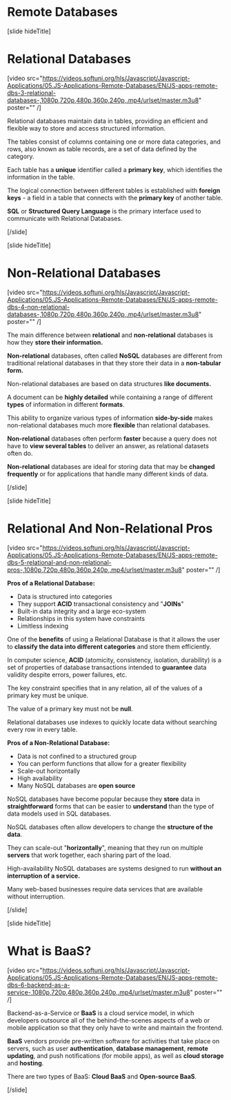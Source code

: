 # Remote Databases

[slide hideTitle]

# Relational Databases

[video src="https://videos.softuni.org/hls/Javascript/Javascript-Applications/05.JS-Applications-Remote-Databases/EN/JS-apps-remote-dbs-3-relational-databases-,1080p,720p,480p,360p,240p,.mp4/urlset/master.m3u8" poster="" /]

Relational databases maintain data in tables, providing an efficient and flexible way to store and access structured information. 

The tables consist of columns containing one or more data categories, and rows, also known as table records, are a set of data defined by the category.

Each table has a **unique** identifier called a **primary key**, which identifies the information in the table.

The logical connection between different tables is established with  **foreign keys** - a field in a table that connects with the **primary key** of another table.

**SQL** or **Structured Query Language** is the primary interface used to communicate with Relational Databases.

[/slide]

[slide hideTitle]

# Non-Relational Databases

[video src="https://videos.softuni.org/hls/Javascript/Javascript-Applications/05.JS-Applications-Remote-Databases/EN/JS-apps-remote-dbs-4-non-relational-databases-,1080p,720p,480p,360p,240p,.mp4/urlset/master.m3u8" poster="" /]

The main difference between **relational** and **non-relational** databases is how they **store their information.**

**Non-relational** databases, often called **NoSQL** databases are different from traditional relational databases in that they store their data in a **non-tabular form.** 

Non-relational databases are based on data structures **like documents.** 

A document can be **highly detailed** while containing a range of different **types** of information in different **formats**. 

This ability to organize various types of information **side-by-side** makes non-relational databases much more **flexible** than relational databases.

**Non-relational** databases often perform **faster** because a query does not have to **view several tables** to deliver an answer, as relational datasets often do. 

**Non-relational** databases are ideal for storing data that may be **changed frequently** or for applications that handle many different kinds of data.

[/slide]

[slide hideTitle]

# Relational And Non-Relational Pros

[video src="https://videos.softuni.org/hls/Javascript/Javascript-Applications/05.JS-Applications-Remote-Databases/EN/JS-apps-remote-dbs-5-relational-and-non-relational-pros-,1080p,720p,480p,360p,240p,.mp4/urlset/master.m3u8" poster="" /]

**Pros of a Relational Database:**
- Data is structured into categories
- They support **ACID** transactional consistency and "**JOINs**"
- Built-in data integrity and a large eco-system
- Relationships in this system have constraints
- Limitless indexing

One of the **benefits** of using a Relational Database is that it allows the user to **classify the data into different categories** and store them efficiently. 

In computer science, **ACID** (atomicity, consistency, isolation, durability) is a set of properties of database transactions intended to **guarantee** data validity despite errors, power failures, etc.

The key constraint specifies that in any relation, all of the values of a primary key must be unique.

The value of a primary key must not be **null**.

Relational databases use indexes to quickly locate data without searching every row in every table.

**Pros of a Non-Relational Database:**
- Data is not confined to a structured group
- You can perform functions that allow for a greater flexibility
- Scale-out horizontally
- High availability
- Many NoSQL databases are **open source**

NoSQL databases have become popular because they **store** data in **straightforward** forms that can be easier to **understand** than the type of data models used in SQL databases.

NoSQL databases often allow developers to change the **structure of the data**.

They can scale-out "**horizontally**", meaning that they run on multiple **servers** that work together, each sharing part of the load.

High-availability NoSQL databases are systems designed to run **without an interruption of a service.**

Many web-based businesses require data services that are available without interruption.

[/slide]

[slide hideTitle]

# What is BaaS?

[video src="https://videos.softuni.org/hls/Javascript/Javascript-Applications/05.JS-Applications-Remote-Databases/EN/JS-apps-remote-dbs-6-backend-as-a-service-,1080p,720p,480p,360p,240p,.mp4/urlset/master.m3u8" poster="" /]

Backend-as-a-Service or **BaaS** is a cloud service model, in which developers outsource all of the behind-the-scenes aspects of a web or mobile application so that they only have to write and maintain the frontend. 

**BaaS** vendors provide pre-written software for activities that take place on servers, such as user **authentication**, **database management**, **remote updating**, and push notifications (for mobile apps), as well as **cloud storage** and **hosting**.

There are two types of BaaS: **Cloud BaaS** and **Open-source BaaS**.

[/slide]
